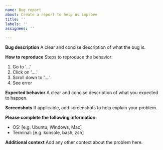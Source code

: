 ```yaml
---
name: Bug report
about: Create a report to help us improve
title: ''
labels: ''
assignees: ''

---
```


**Bug description**
A clear and concise description of what the bug is.

**How to reproduce**
Steps to reproduce the behavior:
1. Go to '...'
2. Click on '....'
3. Scroll down to '....'
4. See error

**Expected behavior**
A clear and concise description of what you expected to happen.

**Screenshots**
If applicable, add screenshots to help explain your problem.

**Please complete the following information:**
 - OS: [e.g. Ubuntu, Windows, Mac]
 - Terminal: [e.g. konsole, bash, zsh]

**Additional context**
Add any other context about the problem here.
